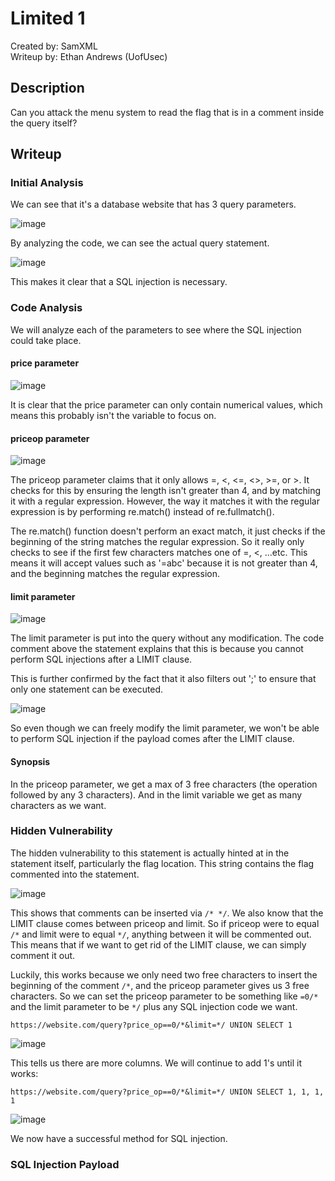# Limited 1
Created by: SamXML  
Writeup by: Ethan Andrews (UofUsec) 

## Description
Can you attack the menu system to read the flag that is in a comment inside the query itself?

## Writeup
### Initial Analysis
We can see that it's a database website that has 3 query parameters.

![image](https://github.com/user-attachments/assets/0707126e-e157-45e3-b063-a245acdf2e0c)

By analyzing the code, we can see the actual query statement.

![image](https://github.com/user-attachments/assets/ca91fee6-5c0d-4321-8d76-2c41fe9b8961)

This makes it clear that a SQL injection is necessary.

### Code Analysis

We will analyze each of the parameters to see where the SQL injection could take place.

#### price parameter
![image](https://github.com/user-attachments/assets/1fb0f10f-e92d-426c-9372-8498d4110a53)

It is clear that the price parameter can only contain numerical values, which means this probably isn't the variable to focus on.

#### priceop parameter

![image](https://github.com/user-attachments/assets/2095e2ea-c694-4652-9fde-bd99b75aa9d2)

The priceop parameter claims that it only allows =, <, <=, <>, >=, or >. It checks for this by ensuring the length isn't greater
than 4, and by matching it with a regular expression. However, the way it matches it with the regular expression is by performing
re.match() instead of re.fullmatch(). 

The re.match() function doesn't perform an exact match, it just checks if the beginning of the string matches the
regular expression. So it really only checks to see if the first few characters matches one of =, <, ...etc. 
This means it will accept values such as '=abc' because it is not greater than 4, and the beginning matches
the regular expression.

#### limit parameter

![image](https://github.com/user-attachments/assets/1bc50cbe-a641-4ed1-bda5-077c18cb33d6)

The limit parameter is put into the query without any modification. The code comment above the statement explains that this is 
because you cannot perform SQL injections after a LIMIT clause.

This is further confirmed by the fact that it also filters out ';' to ensure that only one statement can be executed.

![image](https://github.com/user-attachments/assets/66bf93bc-abf4-4936-b2e5-3690dc4d8dc8)

So even though we can freely modify the limit parameter, we won't be able to perform SQL injection if the payload 
comes after the LIMIT clause.

#### Synopsis

In the priceop parameter, we get a max of 3 free characters (the operation followed by any 3 characters). And in the limit
variable we get as many characters as we want.

### Hidden Vulnerability

The hidden vulnerability to this statement is actually hinted at in the statement itself, particularly the flag location.
This string contains the flag commented into the statement. 

![image](https://github.com/user-attachments/assets/d77496b6-a32f-445b-be38-f9d2294b98c0)


This shows that comments can be inserted via `/* */`. We also know that the LIMIT clause comes between priceop and limit. So
if priceop were to equal `/*` and limit were to equal `*/`, anything between it will be commented out. This means that if we want to get rid of the LIMIT clause, we can
simply comment it out.

Luckily, this works because we only need two free characters to insert the beginning of the comment `/*`, and the priceop
parameter gives us 3 free characters. So we can set the priceop parameter to be something like `=0/*` and the limit parameter
to be `*/` plus any SQL injection code we want.

```URL
https://website.com/query?price_op==0/*&limit=*/ UNION SELECT 1
```

![image](https://github.com/user-attachments/assets/4b0ef1a1-5f35-46e8-9239-bf33924a43bb)

This tells us there are more columns. We will continue to add 1's until it works:

```URL
https://website.com/query?price_op==0/*&limit=*/ UNION SELECT 1, 1, 1, 1
```

![image](https://github.com/user-attachments/assets/a4cacfd3-c26c-4895-b49d-bf5c0085f821)

We now have a successful method for SQL injection.

### SQL Injection Payload

